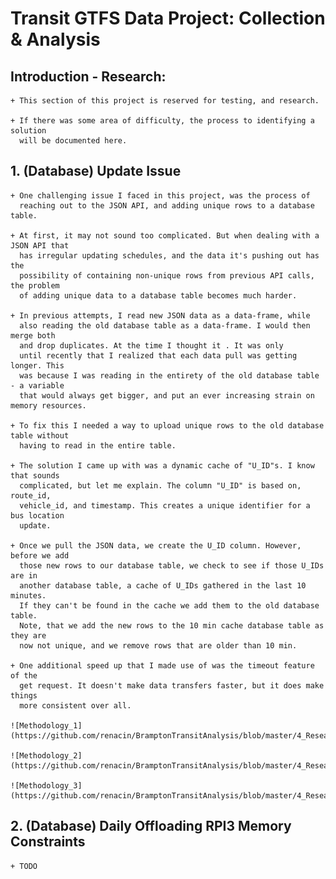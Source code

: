 # Transit GTFS Data Project: Collection & Analysis

## Introduction - Research:
	+ This section of this project is reserved for testing, and research.

	+ If there was some area of difficulty, the process to identifying a solution
	  will be documented here.

## 1. (Database) Update Issue
	+ One challenging issue I faced in this project, was the process of
	  reaching out to the JSON API, and adding unique rows to a database table.

	+ At first, it may not sound too complicated. But when dealing with a JSON API that
	  has irregular updating schedules, and the data it's pushing out has the
	  possibility of containing non-unique rows from previous API calls, the problem
	  of adding unique data to a database table becomes much harder.

	+ In previous attempts, I read new JSON data as a data-frame, while
	  also reading the old database table as a data-frame. I would then merge both
	  and drop duplicates. At the time I thought it . It was only
	  until recently that I realized that each data pull was getting longer. This
	  was because I was reading in the entirety of the old database table - a variable
	  that would always get bigger, and put an ever increasing strain on memory resources.

	+ To fix this I needed a way to upload unique rows to the old database table without
	  having to read in the entire table.

	+ The solution I came up with was a dynamic cache of "U_ID"s. I know that sounds
	  complicated, but let me explain. The column "U_ID" is based on, route_id,
	  vehicle_id, and timestamp. This creates a unique identifier for a bus location
	  update.

	+ Once we pull the JSON data, we create the U_ID column. However, before we add
	  those new rows to our database table, we check to see if those U_IDs are in
	  another database table, a cache of U_IDs gathered in the last 10 minutes.
	  If they can't be found in the cache we add them to the old database table.
	  Note, that we add the new rows to the 10 min cache database table as they are
	  now not unique, and we remove rows that are older than 10 min.

	+ One additional speed up that I made use of was the timeout feature of the
	  get request. It doesn't make data transfers faster, but it does make things
	  more consistent over all.

	![Methodology_1](https://github.com/renacin/BramptonTransitAnalysis/blob/master/4_Research/Images/DB%20Update%20Methodology%20%231.png)

	![Methodology_2](https://github.com/renacin/BramptonTransitAnalysis/blob/master/4_Research/Images/DB%20Update%20Methodology%20%232.png)

	![Methodology_3](https://github.com/renacin/BramptonTransitAnalysis/blob/master/4_Research/Images/DB%20Update%20Methodology%20%233.png)



## 2. (Database) Daily Offloading RPI3 Memory Constraints
	+ TODO
